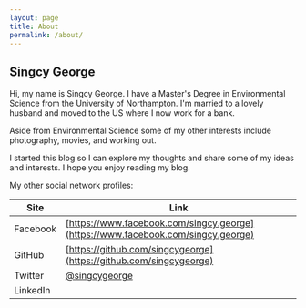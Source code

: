 ```yaml
---
layout: page
title: About
permalink: /about/
---
```


## Singcy George

Hi, my name is Singcy George. I have a Master's Degree in Environmental Science from the University of Northampton. I'm married to a lovely husband and moved to the US where I now work for a bank.

Aside from Environmental Science some of my other interests include photography, movies, and working out.

I started this blog so I can explore my thoughts and share some of my ideas and interests. I hope you enjoy reading my blog.

My other social network profiles:

| Site | Link |
|------|------|
| Facebook | [https://www.facebook.com/singcy.george](https://www.facebook.com/singcy.george) |
| GitHub | [https://github.com/singcygeorge](https://github.com/singcygeorge) |
| Twitter | [@singcygeorge](https://twitter.com/singcygeorge) |
| LinkedIn | []() |

